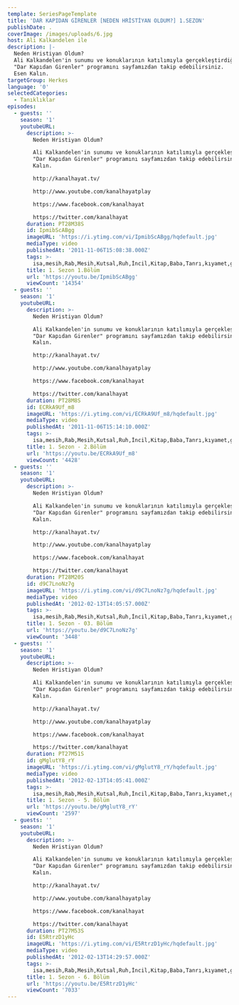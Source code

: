 ```yaml
---
template: SeriesPageTemplate
title: 'DAR KAPIDAN GİRENLER [NEDEN HRİSTİYAN OLDUM?] 1.SEZON'
publishDate: .
coverImage: /images/uploads/6.jpg
host: Ali Kalkandelen ile
description: |-
  Neden Hristiyan Oldum?
  Ali Kalkandelen'in sunumu ve konuklarının katılımıyla gerçekleştirdiği 
  "Dar Kapıdan Girenler" programını sayfamızdan takip edebilirsiniz.
  Esen Kalın.
targetGroup: Herkes
language: '0'
selectedCategories:
  - Tanıklıklar
episodes:
  - guests: ''
    season: '1'
    youtubeURL:
      description: >-
        Neden Hristiyan Oldum?

        Ali Kalkandelen'in sunumu ve konuklarının katılımıyla gerçekleştirdiği
        "Dar Kapıdan Girenler" programını sayfamızdan takip edebilirsiniz.Esen
        Kalın.

        http://kanalhayat.tv/

        http://www.youtube.com/kanalhayatplay

        https://www.facebook.com/kanalhayat

        https://twitter.com/kanalhayat
      duration: PT28M38S
      id: IpmibScABgg
      imageURL: 'https://i.ytimg.com/vi/IpmibScABgg/hqdefault.jpg'
      mediaType: video
      publishedAt: '2011-11-06T15:08:38.000Z'
      tags: >-
        isa,mesih,Rab,Mesih,Kutsal,Ruh,İncil,Kitap,Baba,Tanrı,kıyamet,günü,Allah,depresyon,şifa,bereket,Özgürlük,Hastalık,Bunalım,Esenlik,Rahatlık,Mucize,Hristiyanlık,İman,Hz.,İsa,peygamber,İlah,Ruhsal,Protestan,Türk,Hristiyan,Kıyamet,İntihar,Cennet,Cehennem,din,lanet,Cin,Pastör,Kilise,Ahiret,neler,olacak,yargı
      title: 1. Sezon 1.Bölüm
      url: 'https://youtu.be/IpmibScABgg'
      viewCount: '14354'
  - guests: ''
    season: '1'
    youtubeURL:
      description: >-
        Neden Hristiyan Oldum?

        Ali Kalkandelen'in sunumu ve konuklarının katılımıyla gerçekleştirdiği
        "Dar Kapıdan Girenler" programını sayfamızdan takip edebilirsiniz.Esen
        Kalın.

        http://kanalhayat.tv/

        http://www.youtube.com/kanalhayatplay

        https://www.facebook.com/kanalhayat

        https://twitter.com/kanalhayat
      duration: PT28M8S
      id: ECRkA9Uf_m8
      imageURL: 'https://i.ytimg.com/vi/ECRkA9Uf_m8/hqdefault.jpg'
      mediaType: video
      publishedAt: '2011-11-06T15:14:10.000Z'
      tags: >-
        isa,mesih,Rab,Mesih,Kutsal,Ruh,İncil,Kitap,Baba,Tanrı,kıyamet,günü,Allah,depresyon,şifa,bereket,Özgürlük,Hastalık,Bunalım,Esenlik,Rahatlık,Mucize,Hristiyanlık,İman,Hz.,İsa,peygamber,İlah,Ruhsal,Protestan,Türk,Hristiyan,Kıyamet,İntihar,Cennet,Cehennem,din,lanet,Cin,Pastör,Kilise,Ahiret,neler,olacak,yargı
      title: 1. Sezon - 2.Bölüm
      url: 'https://youtu.be/ECRkA9Uf_m8'
      viewCount: '4428'
  - guests: ''
    season: '1'
    youtubeURL:
      description: >-
        Neden Hristiyan Oldum?

        Ali Kalkandelen'in sunumu ve konuklarının katılımıyla gerçekleştirdiği
        "Dar Kapıdan Girenler" programını sayfamızdan takip edebilirsiniz.Esen
        Kalın.

        http://kanalhayat.tv/

        http://www.youtube.com/kanalhayatplay

        https://www.facebook.com/kanalhayat

        https://twitter.com/kanalhayat
      duration: PT28M20S
      id: d9C7LnoNz7g
      imageURL: 'https://i.ytimg.com/vi/d9C7LnoNz7g/hqdefault.jpg'
      mediaType: video
      publishedAt: '2012-02-13T14:05:57.000Z'
      tags: >-
        isa,mesih,Rab,Mesih,Kutsal,Ruh,İncil,Kitap,Baba,Tanrı,kıyamet,günü,Allah,depresyon,şifa,bereket,Özgürlük,Hastalık,Bunalım,Esenlik,Rahatlık,Mucize,Hristiyanlık,İman,Hz.,İsa,peygamber,İlah,Ruhsal,Protestan,Türk,Hristiyan,Kıyamet,İntihar,Cennet,Cehennem,din,lanet,Cin,Pastör,Kilise,Ahiret,neler,olacak,yargı
      title: 1. Sezon - 03. Bölüm
      url: 'https://youtu.be/d9C7LnoNz7g'
      viewCount: '3448'
  - guests: ''
    season: '1'
    youtubeURL:
      description: >-
        Neden Hristiyan Oldum?

        Ali Kalkandelen'in sunumu ve konuklarının katılımıyla gerçekleştirdiği
        "Dar Kapıdan Girenler" programını sayfamızdan takip edebilirsiniz.Esen
        Kalın.

        http://kanalhayat.tv/

        http://www.youtube.com/kanalhayatplay

        https://www.facebook.com/kanalhayat

        https://twitter.com/kanalhayat
      duration: PT27M51S
      id: gMglutY8_rY
      imageURL: 'https://i.ytimg.com/vi/gMglutY8_rY/hqdefault.jpg'
      mediaType: video
      publishedAt: '2012-02-13T14:05:41.000Z'
      tags: >-
        isa,mesih,Rab,Mesih,Kutsal,Ruh,İncil,Kitap,Baba,Tanrı,kıyamet,günü,Allah,depresyon,şifa,bereket,Özgürlük,Hastalık,Bunalım,Esenlik,Rahatlık,Mucize,Hristiyanlık,İman,Hz.,İsa,peygamber,İlah,Ruhsal,Protestan,Türk,Hristiyan,Kıyamet,İntihar,Cennet,Cehennem,din,lanet,Cin,Pastör,Kilise,Ahiret,neler,olacak,yargı
      title: 1. Sezon - 5. Bölüm
      url: 'https://youtu.be/gMglutY8_rY'
      viewCount: '2597'
  - guests: ''
    season: '1'
    youtubeURL:
      description: >-
        Neden Hristiyan Oldum?

        Ali Kalkandelen'in sunumu ve konuklarının katılımıyla gerçekleştirdiği
        "Dar Kapıdan Girenler" programını sayfamızdan takip edebilirsiniz.Esen
        Kalın.

        http://kanalhayat.tv/

        http://www.youtube.com/kanalhayatplay

        https://www.facebook.com/kanalhayat

        https://twitter.com/kanalhayat
      duration: PT27M53S
      id: E5RtrzD1yHc
      imageURL: 'https://i.ytimg.com/vi/E5RtrzD1yHc/hqdefault.jpg'
      mediaType: video
      publishedAt: '2012-02-13T14:29:57.000Z'
      tags: >-
        isa,mesih,Rab,Mesih,Kutsal,Ruh,İncil,Kitap,Baba,Tanrı,kıyamet,günü,Allah,depresyon,şifa,bereket,Özgürlük,Hastalık,Bunalım,Esenlik,Rahatlık,Mucize,Hristiyanlık,İman,Hz.,İsa,peygamber,İlah,Ruhsal,Protestan,Türk,Hristiyan,Kıyamet,İntihar,Cennet,Cehennem,din,lanet,Cin,Pastör,Kilise,Ahiret,neler,olacak,yargı
      title: 1. Sezon - 6. Bölüm
      url: 'https://youtu.be/E5RtrzD1yHc'
      viewCount: '7033'
---
```


